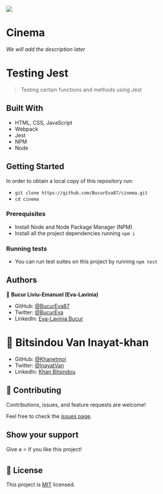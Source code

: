 ![](https://img.shields.io/badge/Microverse-blueviolet)

# Cinema

_We will add the description later_

# Testing Jest

> Testing certain functions and methods using Jest

## Built With

- HTML, CSS, JavaScript
- Webpack
- Jest
- NPM
- Node

## Getting Started

In order to obtain a local copy of this repository run:

- `git clone https://github.com/BucurEva87/cinema.git`
- `cd cinema`

### Prerequisites

- Install Node and Node Package Manager (NPM)
- Install all the project dependencies running `npm i`

### Running tests

- You can run test suites on this project by running `npm test`

<!-- ## Live Demo -->

<!-- [Live Demo Link](https://bucureva87.github.io/to-do-list/dist/) -->

<!-- ## Live Preview -->

<!-- ![Live Preview](https://i.postimg.cc/PqMCTCfp/Screenshot-from-2022-08-18-15-30-16.png) -->

## Authors

👤 **Bucur Liviu-Emanuel (Eva-Lavinia)**

- GitHub: [@BucurEva87](https://github.com/BucurEva87)
- Twitter: [@BucurEva](https://twitter.com/BucurEva)
- LinkedIn: [Eva-Lavinia Bucur](https://www.linkedin.com/in/eva-lavinia-bucur-89626b1b7)

# 👤 **Bitsindou Van Inayat-khan**

- GitHub: [@Khanetmoi](https://github.com/Khanetmoi)
- Twitter: [@InayatVan](https://twitter.com/InayatVan)
- LinkedIn: [Khan Bitsindou](https://www.linkedin.com/in/khan-bitsindou-b37178228/)

## 🤝 Contributing

Contributions, issues, and feature requests are welcome!

Feel free to check the [issues page](../../issues/).

## Show your support

Give a ⭐️ if you like this project!

## 📝 License

This project is [MIT](./LICENSE) licensed.
